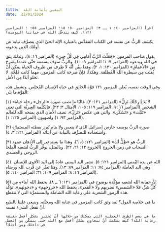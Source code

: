 ```yaml
---
title:  اليقين بأمانة الله
date:  22/01/2024
---
```


`اقرأ (المزامير ٤٠: ١ ــ ٣؛ المزامير ٥٠: ١٥؛ المزامير ٥٥: ؛ المزامير ١٢١). كيف يتدخَّل الله في حياتنا اليومية؟`

يكشف الربُّ عن نفسه في الكتاب المقدَّس باعتباره الإله الحيّ الذي يتصرَّف نيابة عن أولئك الذين يدعونه.

يقول صاحب المزمور، «جَعَلْتُ الرَّبَّ أَمَامِي فِي كُلِّ حِينٍ» (المزامير ١٦: ٨)، ولذلك يثق في الله ويدعوه (المزامير ٧: ١؛ المزامير ٩: ١٠). والربُّ سوف يسمعه حتَّى عندما يصرخ مِن «الأعماق» (المزامير ١٣٠: ١، ٢)، وهذا يبيِّن أنَّه لا ظرف مِن ظروف الحياة يمكن أنْ يُفلت مِن سيطرة الله المُطلَقة. وهكذا، فإنَّ صرخة كاتب المزمور، مهما كانت مُلِحَّة، لا تخلو أبدًا مِن الأمل.

وفي الوقت نفسه، يُعلن المزمور ١٢١ قوَّة الخالِق في حياة الإنسان المُخلِص. وتشمل هذه القوَّة ما يلي:

(١) «لاَ يَدَعُ رِجْلَكَ تَزِلُّ» (المزامير ١٢١: ٣). غالبًا ما تصف صورة «الرِجل» رحلة حياة الشخص (المزامير ٦٦: ٩، المزامير ١١٩: ١٠٥، الأمثال ٣: ٢٣). فالكلمة العِبريَّة التي تعني «تَثَبَّت» و «تَسْكُن»، والتي هي عكس «تَزِلّ»، تصف الأمان الذي يمنحه الله للعالَم (المزامير ٩٣: ١) ولصهيون (المزامير ١٢٥: ١).

(٢) صورة الربِّ بوصفه حارس إسرائيل الذي لا ينعس ولا ينام تُبرز يقظته المستمرَّة واستعداده للتصرُّف بالنيابة عن أبنائه (المزامير ١٢١: ٣، ٤).

(٣) الربُّ هو «ظِلٌّ لَكَ» (المزامير ١٢١: ٥، ٦)، وهذا ما يستدعي إلى الأذهان عمود السحاب في زمن الخروج (الخروج ١٣: ٢١، ٢٢). وبالمثل، يوفِّر الربُّ لشعبه الملجأ الروحي والجسدي.

(٤) الله عن يده اليُمنى (المزامير ١٢١: ٥). تشير اليد اليمنى عادةً إلى اليد الأقوى للإنسان، وهي اليد العاملة (المزامير ٧٤: ١١؛ المزامير ٨٩: ١٣). وهنا تعبِّر عن قُرب الله ورضاه (المزامير ١٦: ٨؛ المزامير ١٠٩: ٣١؛ المزامير ١١٠: ٥).

(٥) إنَّ حماية الله لشعبه مؤكَّدة بوضوح في (المزامير ١٢١: ٦ ــ ٨). يحفظ الله أبناءه مِن كلِّ شرٍّ، فلا «الشمس» تضربهم ولا «القمر». يحفظ الله «خروجهم» و «دخولهم». تؤكِّد هذه الرموز الشعرية على رعاية الله الشاملة والمستمرَّة التي لا تنقطع.

ما هي خلاصة القول؟ لقد وثق كاتب المزمور في عناية الله ومحبَّته. وينبغي علينا بالطبع أنْ نفعل الشيء نفسه.

`ما هي بعض الطرق العملية التي يمكنك مِن خلالها أنْ تختبر بشكل أفضل حقيقة رعاية الله؟ كيف يمكنك أنْ تتعاون بشكل أفضل مع الله حتَّى يتمكَّن مِن العمل في داخلك ومِن أجلك؟`